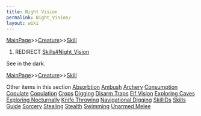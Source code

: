 ```yaml
---
title: Night Vision
permalink: Night_Vision/
layout: wiki
---
```


[MainPage](/keeperrl_wiki/ "wikilink")>>[Creature](/keeperrl_wiki/Creature_Guide "wikilink")>>[Skill](/keeperrl_wiki/Skill "wikilink")

1.  REDIRECT [Skills\#Night\_Vision](/keeperrl_wiki/Night_Vision "wikilink")

See in the dark.

[MainPage](/keeperrl_wiki/ "wikilink")>>[Creature](/keeperrl_wiki/Creature_Guide "wikilink")>>[Skill](/keeperrl_wiki/Skill "wikilink")

Other items in this section
    [Absorbtion](/keeperrl_wiki/Absorbtion "wikilink")
    [Ambush](/keeperrl_wiki/Ambush "wikilink")
    [Archery](/keeperrl_wiki/Archery "wikilink")
    [Consumption](/keeperrl_wiki/Consumption "wikilink")
    [Copulate](/keeperrl_wiki/Copulate "wikilink")
    [Copulation](/keeperrl_wiki/Copulation "wikilink")
    [Crops](/keeperrl_wiki/Crops "wikilink")
    [Digging](/keeperrl_wiki/Digging "wikilink")
    [Disarm Traps](/keeperrl_wiki/Disarm_Traps "wikilink")
    [Elf Vision](/keeperrl_wiki/Elf_Vision "wikilink")
    [Exploring Caves](/keeperrl_wiki/Exploring_Caves "wikilink")
    [Exploring Nocturnally](/keeperrl_wiki/Exploring_Nocturnally "wikilink")
    [Knife Throwing](/keeperrl_wiki/Knife_Throwing "wikilink")
    [Navigational Digging](/keeperrl_wiki/Navigational_Digging "wikilink")
    [SkillIDs](/keeperrl_wiki/SkillIDs "wikilink")
    [Skills Guide](/keeperrl_wiki/Skills_Guide "wikilink")
    [Sorcery](/keeperrl_wiki/Sorcery "wikilink")
    [Stealing](/keeperrl_wiki/Stealing "wikilink")
    [Stealth](/keeperrl_wiki/Stealth "wikilink")
    [Swimming](/keeperrl_wiki/Swimming "wikilink")
    [Unarmed Melee](/keeperrl_wiki/Unarmed_Melee "wikilink")
